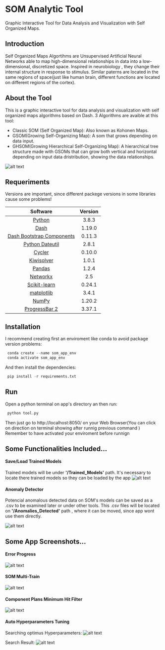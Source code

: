 # SOM Analytic Tool

Graphic Interactive Tool for Data Analysis and Visualization with Self Organized Maps.


## Introduction
 Self Organized Maps Algortihms are Unsupervised Artificial Neural Networks able to map  high-dimensional relationships in data into a low-dimensional, discretized space.
 Inspired in neurobiology , they change their internal structure in response to stimulus. Similar paterns are located in the same regions of space(just like human brain, different functions are located on different regions of the cortex).


## About the Tool
This is a graphic interactive tool for data analysis and visualization with self organized maps algorithms based on Dash.
  3 Algorithms are avaible at this tool:

  * Classic SOM (Self Organized Map):  Also known as Kohonen Maps.
  * GSOM(Growing Self-Organizing Map): A som that grows depending on data input.
  * GHSOM(Growing Hierarchical Self-Organizing Map): A hierarchical tree structure made with GSOMs that can grow  both vertical and horizontal depending on input data dristribution, showing the data relationships.

![alt text](https://github.com/adriwitek/som_analytic_tool/blob/master/Screenshots/cargar.gif "App Home Screen")



## Requeriments
Versions are important, since different packege versions in some libraries cause some problems!

| Software  | Version |
|:--------------------------------------------------------------:|:-------:|
| [Python](https://www.python.org/downloads/)                    | 3.8.3  | 
| [Dash](https://dash.plotly.com/installation)                   | 1.19.0 | 
| [Dash Bootstrap Components](https://dash-bootstrap-components.opensource.faculty.ai/)  | 0.11.3 | 
| [Python Dateutil](https://pypi.org/project/python-dateutil/)                      |  2.8.1| 
| [Cycler](https://pypi.org/project/Cycler/)                      | 0.10.0 | 
| [Kiwisolver](https://pypi.org/project/kiwisolver/)                      |1.0.1  | 
| [Pandas](https://pypi.org/project/pandas/)                      | 1.2.4 | 
| [Networkx](https://networkx.org/)                      | 2.5| 
| [Scikit-learn](https://scikit-learn.org/stable/install.html)                      | 0.24.1 | 
| [matplotlib](https://matplotlib.org/)                          | 3.4.1   |
| [NumPy](http://www.numpy.org/)                                 | 1.20.2  | 
| [ProgressBar 2](https://pypi.org/project/progressbar2/)        | 3.37.1  | 
                 
## Installation
I recommend creating first an enviroment like conda to avoid package version problems:
```python
 conda create --name som_app_env
 conda activate som_app_env
 ```
And then install the dependencies:
```python
 pip install -r requirements.txt 
 ```
 
## Run
Open a python terminal on app's directory an then run:
```python
 python tool.py 
 ```
Then just go to http://localhost:8050/ on your Web Browser(You can click on direction on terminal showing after runnig previous command )
Remember to have activated your enviroment before runnign




## Some Functionalities Included...
#### Save/Load Trained Models
Trained models will be under **'/Trained_Models'** path. It's necessary to locate there trained models so they can be loaded by the app
![alt text](https://github.com/adriwitek/som_analytic_tool/blob/master/Screenshots/load.gif "App Load Screenshot")


#### Anomaly Detector
Potencial anomalous detected data on SOM's models can be saved as a .csv to be examined later or under other tools. 
This .csv files will be located on **'/Anomalies_Detected'** path , where it can be moved, since app wont use them directly.

![alt text](https://github.com/adriwitek/som_analytic_tool/blob/master/Screenshots/anomalies.gif "App Anomaly Detector Screenshot")






## Some App Screenshots...


#### Error Progress
![alt text](https://github.com/adriwitek/som_analytic_tool/blob/master/Screenshots/training%20animation.gif "App Screenshot")

#### SOM Multi-Train
![alt text](https://github.com/adriwitek/som_analytic_tool/blob/master/Screenshots/som_multi_train.png "App Screenshot")

#### Component Plans Minimum Hit Filter 
![alt text](https://github.com/adriwitek/som_analytic_tool/blob/master/Screenshots/slider.gif "App Screenshot")

#### Auto Hyperparameters Tuning
Searching optimus Hyperparameters:
![alt text](https://github.com/adriwitek/som_analytic_tool/blob/master/Screenshots/rand_search.gif "App Screenshot")

Search Result:
![alt text](https://github.com/adriwitek/som_analytic_tool/blob/master/Screenshots/rand_search_result.png "App Screenshot")



